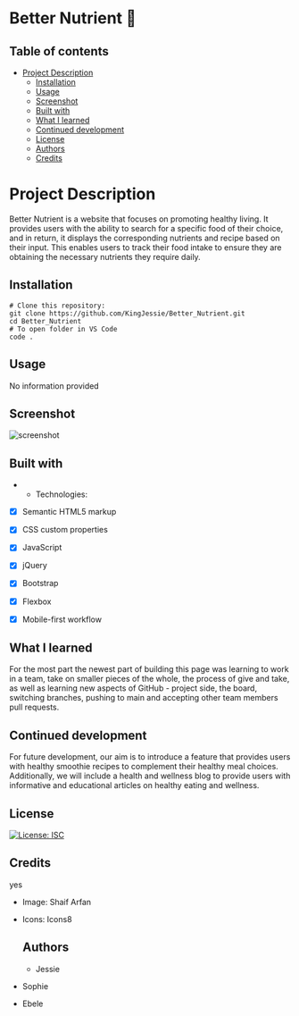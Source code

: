 
  # **Better Nutrient** 📃
  
  ## Table of contents
  - [Project Description](#project-description)
      - [Installation](#installation)
      - [Usage](#usage)
      - [Screenshot](#screenshot)
      - [Built with](#built-with)
      - [What I learned](#what-i-learned)
      - [Continued development](#continued-development)
      - [License](#license)
      - [Authors](#authors)
      - [Credits](#credits)

  # **Project Description**
  Better Nutrient is a website that focuses on promoting healthy living. It provides users with the ability to search for a specific food of their choice, and in return, it displays the corresponding nutrients and recipe based on their input. This enables users to track their food intake to ensure they are obtaining the necessary nutrients they require daily.

  ## Installation
  ```
# Clone this repository:
git clone https://github.com/KingJessie/Better_Nutrient.git
cd Better_Nutrient
# To open folder in VS Code
code .
```


  ## Usage
  No information provided

  ## Screenshot
  ![screenshot](images/bn.gif)
  
  ## Built with
  * - Technologies: 
 - [x] Semantic HTML5 markup 
 - [x] CSS custom properties 
 - [x] JavaScript 
 - [x] jQuery 
 - [x] Bootstrap 
 - [x] Flexbox 
 - [x] Mobile-first workflow

  
  ## What I learned
  For the most part the newest part of building this page was learning to work in a team, take on smaller pieces of the whole, the process of give and take, as well as learning new aspects of GitHub - project side, the board, switching branches, pushing to main and accepting other team members pull requests.

  ## Continued development
  For future development, our aim is to introduce a feature that provides users with healthy smoothie recipes to complement their healthy meal choices. Additionally, we will include a health and wellness blog to provide users with informative and educational articles on healthy eating and wellness.

  ## License
  [![License: ISC](https://img.shields.io/badge/License-ISC-blue.svg)](https://opensource.org/licenses/ISC)

  ## Credits
  yes
  * Image: Shaif Arfan
* Icons: Icons8

  ## Authors
  * Jessie
* Sophie
* Ebele


  